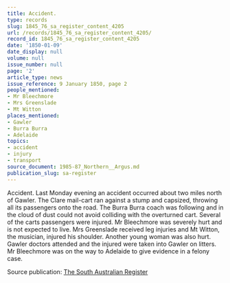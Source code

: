 ```yaml
---
title: Accident.
type: records
slug: 1845_76_sa_register_content_4205
url: /records/1845_76_sa_register_content_4205/
record_id: 1845_76_sa_register_content_4205
date: '1850-01-09'
date_display: null
volume: null
issue_number: null
page: '2'
article_type: news
issue_reference: 9 January 1850, page 2
people_mentioned:
- Mr Bleechmore
- Mrs Greenslade
- Mt Witton
places_mentioned:
- Gawler
- Burra Burra
- Adelaide
topics:
- accident
- injury
- transport
source_document: 1985-87_Northern__Argus.md
publication_slug: sa-register
---
```


Accident.  Last Monday evening an accident occurred about two miles north of Gawler.  The Clare mail-cart ran against a stump and capsized, throwing all its passengers onto the road.  The Burra Burra coach was following and in the cloud of dust could not avoid colliding with the overturned cart.  Several of the carts passengers were injured.  Mr Bleechmore was severely hurt and is not expected to live.  Mrs Greenslade received leg injuries and Mt Witton, the musician, injured his shoulder.  Another young woman was also hurt.  Gawler doctors attended and the injured were taken into Gawler on litters.  Mr Bleechmore was on the way to Adelaide to give evidence in a felony case.

Source publication: [The South Australian Register](/publications/sa-register/)
